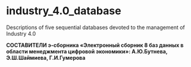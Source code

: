 # industry_4.0_database
Descriptions of five sequential databases devoted to the management of Industry 4.0 

**СОСТАВИТЕЛИ э-сборника «Электронный сборник 8 баз данных в области менеджмента цифровой экономики»: А.Ю.Бутнева, Э.Ш.Шаймиева, Г.И.Гумерова**
